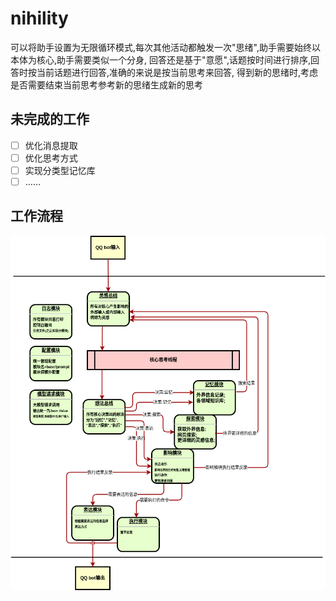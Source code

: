 # nihility

可以将助手设置为无限循环模式,每次其他活动都触发一次"思绪",助手需要始终以本体为核心,助手需要类似一个分身,
回答还是基于"意愿",话题按时间进行排序,回答时按当前话题进行回答,准确的来说是按当前思考来回答,
得到新的思绪时,考虑是否需要结束当前思考参考新的思绪生成新的思考

## 未完成的工作

- [ ] 优化消息提取
- [ ] 优化思考方式
- [ ] 实现分类型记忆库
- [ ] ……

## 工作流程

![nihility-workflow.png](docs/image/nihility-workflow.png)
